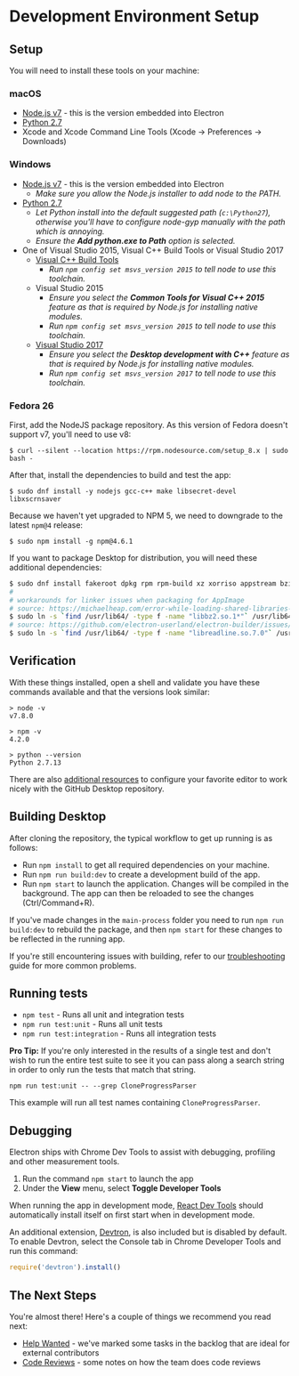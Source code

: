 #  Development Environment Setup

## Setup

You will need to install these tools on your machine:

### macOS

 - [Node.js v7](https://nodejs.org/en/download/current) - this is the version embedded into Electron
 - [Python 2.7](https://www.python.org/downloads/mac-osx/)
 - Xcode and Xcode Command Line Tools (Xcode -> Preferences -> Downloads)

### Windows

 - [Node.js v7](https://nodejs.org/en/download/current) - this is the version embedded into Electron
    - *Make sure you allow the Node.js installer to add node to the PATH.*
 - [Python 2.7](https://www.python.org/downloads/windows/)
    - *Let Python install into the default suggested path (`c:\Python27`), otherwise you'll have
      to configure node-gyp manually with the path which is annoying.*
    - *Ensure the **Add python.exe to Path** option is selected.*
 - One of Visual Studio 2015, Visual C++ Build Tools or Visual Studio 2017
   - [Visual C++ Build Tools](http://go.microsoft.com/fwlink/?LinkId=691126)
     - *Run `npm config set msvs_version 2015` to tell node to use this toolchain.*
   - Visual Studio 2015 
     - *Ensure you select the **Common Tools for Visual C++ 2015** feature as that is required by Node.js
        for installing native modules.*
     - *Run `npm config set msvs_version 2015` to tell node to use this toolchain.*
   - [Visual Studio 2017](https://www.visualstudio.com/vs/community/)
     - *Ensure you select the **Desktop development with C++** feature as that is required by Node.js for
        installing native modules.*
     - *Run `npm config set msvs_version 2017` to tell node to use this toolchain.*

### Fedora 26

First, add the NodeJS package repository. As this version of Fedora doesn't support v7, you'll need to use v8:

```
$ curl --silent --location https://rpm.nodesource.com/setup_8.x | sudo bash -
```

After that, install the dependencies to build and test the app:

```
$ sudo dnf install -y nodejs gcc-c++ make libsecret-devel libxscrnsaver
```

Because we haven't yet upgraded to NPM 5, we need to downgrade to the latest `npm@4` release:

```
$ sudo npm install -g npm@4.6.1
```

If you want to package Desktop for distribution, you will need these additional dependencies:

```sh
$ sudo dnf install fakeroot dpkg rpm rpm-build xz xorriso appstream bzip2-devel
#
# workarounds for linker issues when packaging for AppImage
# source: https://michaelheap.com/error-while-loading-shared-libraries-libbz2-so-1-0-cannot-open-shared-object-file-on-centos-7
$ sudo ln -s `find /usr/lib64/ -type f -name "libbz2.so.1*"` /usr/lib64/libbz2.so.1.0
# source: https://github.com/electron-userland/electron-builder/issues/993#issuecomment-291021974
$ sudo ln -s `find /usr/lib64/ -type f -name "libreadline.so.7.0"` /usr/lib64/libreadline.so.6
```

## Verification

With these things installed, open a shell and validate you have these commands
available and that the versions look similar:

```
> node -v
v7.8.0

> npm -v
4.2.0

> python --version
Python 2.7.13
```

There are also [additional resources](tooling.md) to
configure your favorite editor to work nicely with the GitHub Desktop
repository.

## Building Desktop

After cloning the repository, the typical workflow to get up running
is as follows:

* Run `npm install` to get all required dependencies on your machine.
* Run `npm run build:dev` to create a development build of the app.
* Run `npm start` to launch the application. Changes will be compiled in the
  background. The app can then be reloaded to see the changes (Ctrl/Command+R).

If you've made changes in the `main-process` folder you need to run `npm run
build:dev` to rebuild the package, and then `npm start` for these changes to be
reflected in the running app.

If you're still encountering issues with building, refer to our
[troubleshooting](troubleshooting.md) guide for more common
problems.

## Running tests

- `npm test` - Runs all unit and integration tests
- `npm run test:unit` - Runs all unit tests
- `npm run test:integration` - Runs all integration tests

**Pro Tip:** If you're only interested in the results of a single test and don't
wish to run the entire test suite to see it you can pass along a search string
in order to only run the tests that match that string.

```
npm run test:unit -- --grep CloneProgressParser
```

This example will run all test names containing `CloneProgressParser`.

## Debugging

Electron ships with Chrome Dev Tools to assist with debugging, profiling and
other measurement tools.

1. Run the command `npm start` to launch the app
2. Under the **View** menu, select **Toggle Developer Tools**

When running the app in development mode,
[React Dev Tools](https://chrome.google.com/webstore/detail/react-developer-tools/fmkadmapgofadopljbjfkapdkoienihi?hl=en)
should automatically install itself on first start when in development mode.

An additional extension, [Devtron](http://electron.atom.io/devtron/), is also
included but is disabled by default. To enable Devtron, select the Console
tab in Chrome Developer Tools and run this command:

```js
require('devtron').install()
```

## The Next Steps

You're almost there! Here's a couple of things we recommend you read next:

 - [Help Wanted](../../CONTRIBUTING.md#help-wanted) - we've marked some tasks in
   the backlog that are ideal for external contributors
 - [Code Reviews](../process/reviews.md) - some notes on how the team does
   code reviews
